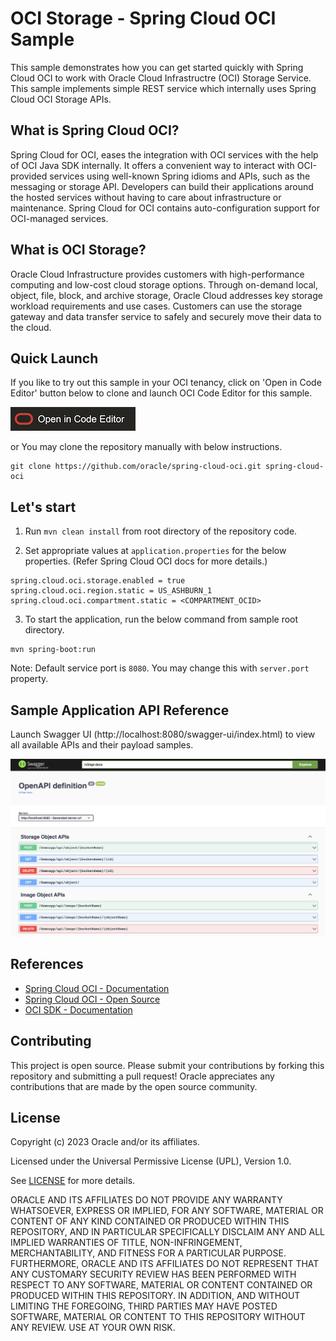 # OCI Storage - Spring Cloud OCI Sample

This sample demonstrates how you can get started quickly with Spring Cloud OCI to work with Oracle Cloud Infrastructre (OCI) Storage Service. This sample implements simple REST service which internally uses Spring Cloud OCI Storage APIs.

## What is Spring Cloud OCI?

Spring Cloud for OCI, eases the integration with OCI services with the help of OCI Java SDK internally. It offers a convenient way to interact with OCI-provided services using well-known Spring idioms and APIs, such as the messaging or storage API. Developers can build their applications around the hosted services without having to care about infrastructure or maintenance. Spring Cloud for OCI contains auto-configuration support for OCI-managed services.

## What is OCI Storage?

Oracle Cloud Infrastructure provides customers with high-performance computing and low-cost cloud storage options. Through on-demand local, object, file, block, and archive storage, Oracle Cloud addresses key storage workload requirements and use cases. Customers can use the storage gateway and data transfer service to safely and securely move their data to the cloud.

## Quick Launch

If you like to try out this sample in your OCI tenancy, click on 'Open in Code Editor' button below to clone and launch OCI Code Editor for this sample.

[<img src="https://raw.githubusercontent.com/oracle-devrel/oci-code-editor-samples/main/images/open-in-code-editor.png" />](https://cloud.oracle.com/?region=home&cs_repo_url=https://github.com/oracle/spring-cloud-oci.git&cs_open_ce=true&cs_readme_path=spring-cloud-oci-samples/spring-cloud-oci-storage/README.md)

or You may clone the repository manually with below instructions.

```
git clone https://github.com/oracle/spring-cloud-oci.git spring-cloud-oci
```

## Let's start

1. Run `mvn clean install` from root directory of the repository code.

2. Set appropriate values at `application.properties` for the below properties. (Refer Spring Cloud OCI docs for more details.)
```
spring.cloud.oci.storage.enabled = true
spring.cloud.oci.region.static = US_ASHBURN_1
spring.cloud.oci.compartment.static = <COMPARTMENT_OCID>
```

3. To start the application, run the below command from sample root directory.
```
mvn spring-boot:run
```

Note: Default service port is `8080`. You may change this with `server.port` property.

## Sample Application API Reference

Launch Swagger UI (http://localhost:8080/swagger-ui/index.html) to view all available APIs and their payload samples.

![Swagger UI](./images/swagger-ui.png)

## References
* [Spring Cloud OCI - Documentation](#)
* [Spring Cloud OCI - Open Source](https://github.com/oracle/spring-cloud-oci)
* [OCI SDK - Documentation](https://docs.oracle.com/en-us/iaas/Content/API/Concepts/sdks.htm)

## Contributing
This project is open source.  Please submit your contributions by forking this repository and submitting a pull request!  Oracle appreciates any contributions that are made by the open source community.

## License
Copyright (c) 2023 Oracle and/or its affiliates.

Licensed under the Universal Permissive License (UPL), Version 1.0.

See [LICENSE](../../LICENSE.txt) for more details.

ORACLE AND ITS AFFILIATES DO NOT PROVIDE ANY WARRANTY WHATSOEVER, EXPRESS OR IMPLIED, FOR ANY SOFTWARE, MATERIAL OR CONTENT OF ANY KIND CONTAINED OR PRODUCED WITHIN THIS REPOSITORY, AND IN PARTICULAR SPECIFICALLY DISCLAIM ANY AND ALL IMPLIED WARRANTIES OF TITLE, NON-INFRINGEMENT, MERCHANTABILITY, AND FITNESS FOR A PARTICULAR PURPOSE.  FURTHERMORE, ORACLE AND ITS AFFILIATES DO NOT REPRESENT THAT ANY CUSTOMARY SECURITY REVIEW HAS BEEN PERFORMED WITH RESPECT TO ANY SOFTWARE, MATERIAL OR CONTENT CONTAINED OR PRODUCED WITHIN THIS REPOSITORY. IN ADDITION, AND WITHOUT LIMITING THE FOREGOING, THIRD PARTIES MAY HAVE POSTED SOFTWARE, MATERIAL OR CONTENT TO THIS REPOSITORY WITHOUT ANY REVIEW. USE AT YOUR OWN RISK. 
